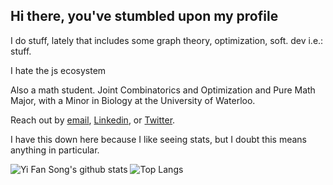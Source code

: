 ## Hi there, you've stumbled upon my profile

I do stuff, lately that includes some graph theory, optimization, soft. dev i.e.: stuff.

I hate the js ecosystem

Also a math student. Joint Combinatorics and Optimization and Pure Math Major, with a Minor in Biology at the University of Waterloo.

Reach out by [email](mailto:yfsong00@gmail.com), [Linkedin](https://www.linkedin.com/in/yi-fan-song), or [Twitter](https://twitter.com/yifansong00).

I have this down here because I like seeing stats, but I doubt this means anything in particular.

![Yi Fan Song's github stats](https://github-readme-stats.vercel.app/api?username=yi-fan-song&count_private=true&title_color=c9d1d9&bg_color=0d1117&text_color=c9d1d9)
![Top Langs](https://github-readme-stats.vercel.app/api/top-langs/?username=yi-fan-song&layout=compact&hide=jupyter+notebook&title_color=c9d1d9&bg_color=0d1117&text_color=c9d1d9)
